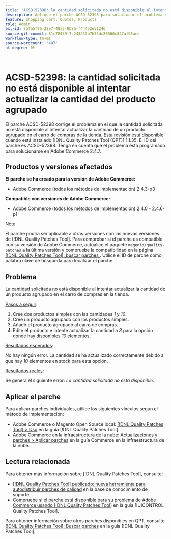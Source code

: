 ```yaml
---
title: 'ACSD-52398: la cantidad solicitada no está disponible al intentar actualizar la cantidad del producto agrupado'
description: Aplique el parche ACSD-52398 para solucionar el problema de Adobe Commerce en el que la cantidad solicitada no está disponible al intentar actualizar la cantidad de un producto agrupado en el carro de compras de la tienda.
feature: Shopping Cart, Quotes, Products
role: Admin
exl-id: 75fa5f96-22e7-40a2-8b8a-f44452e5124d
source-git-commit: 81c78439f7c243437b7b76dc80560c847af95ace
workflow-type: tm+mt
source-wordcount: '407'
ht-degree: 0%

---
```


# ACSD-52398: la cantidad solicitada no está disponible al intentar actualizar la cantidad del producto agrupado

El parche ACSD-52398 corrige el problema en el que la cantidad solicitada no está disponible al intentar actualizar la cantidad de un producto agrupado en el carro de compras de la tienda. Esta revisión está disponible cuando está instalado [!DNL Quality Patches Tool (QPT)] 1.1.35. El ID del parche es ACSD-52398. Tenga en cuenta que el problema está programado para solucionarse en Adobe Commerce 2.4.7.

## Productos y versiones afectados

**El parche se ha creado para la versión de Adobe Commerce:**

* Adobe Commerce (todos los métodos de implementación) 2.4.3-p3

**Compatible con versiones de Adobe Commerce:**

* Adobe Commerce (todos los métodos de implementación) 2.4.0 - 2.4.6-p1

>[!NOTE]
>
>El parche podría ser aplicable a otras versiones con las nuevas versiones de [!DNL Quality Patches Tool]. Para comprobar si el parche es compatible con su versión de Adobe Commerce, actualice el paquete `magento/quality-patches` a la última versión y compruebe la compatibilidad en la página [[!DNL Quality Patches Tool]: buscar parches ](https://experienceleague.adobe.com/tools/commerce-quality-patches/index.html?lang=es). Utilice el ID de parche como palabra clave de búsqueda para localizar el parche.

## Problema

La cantidad solicitada no está disponible al intentar actualizar la cantidad de un producto agrupado en el carro de compras en la tienda.

<u>Pasos a seguir</u>:

1. Cree dos productos simples con las cantidades *1* y *10*.
1. Cree un producto agrupado con los productos simples.
1. Añadir el producto agrupado al carro de compras.
1. Edite el producto e intente actualizar la cantidad a *3* para la opción donde hay disponibles *10* elementos.

<u>Resultados esperados</u>:

No hay ningún error. La cantidad se ha actualizado correctamente debido a que hay *10* elementos en stock para esta opción.

<u>Resultados reales</u>:

Se genera el siguiente error: *La cantidad solicitada no está disponible*.

## Aplicar el parche

Para aplicar parches individuales, utilice los siguientes vínculos según el método de implementación:

* Adobe Commerce o Magento Open Source local: [[!DNL Quality Patches Tool] > Uso](/help/tools/quality-patches-tool/usage.md) en la guía [!DNL Quality Patches Tool].
* Adobe Commerce en la infraestructura de la nube: [Actualizaciones y parches > Aplicar parches](https://experienceleague.adobe.com/docs/commerce-cloud-service/user-guide/develop/upgrade/apply-patches.html?lang=es) en la guía Commerce en la infraestructura de la nube.

## Lectura relacionada

Para obtener más información sobre [!DNL Quality Patches Tool], consulte:

* [[!DNL Quality Patches Tool] publicado: nueva herramienta para autodistribuir parches de calidad](https://experienceleague.adobe.com/es/docs/commerce-knowledge-base/kb/announcements/commerce-announcements/magento-quality-patches-released-new-tool-to-self-serve-quality-patches) en la base de conocimiento de soporte.
* [Compruebe si el parche está disponible para su problema de Adobe Commerce usando [!DNL Quality Patches Tool]](/help/tools/quality-patches-tool/patches-available-in-qpt/check-patch-for-magento-issue-with-magento-quality-patches.md) en la guía [!UICONTROL Quality Patches Tool].


Para obtener información sobre otros parches disponibles en QPT, consulte [[!DNL Quality Patches Tool]: Buscar parches](https://experienceleague.adobe.com/tools/commerce-quality-patches/index.html?lang=es) en la guía [!DNL Quality Patches Tool].
